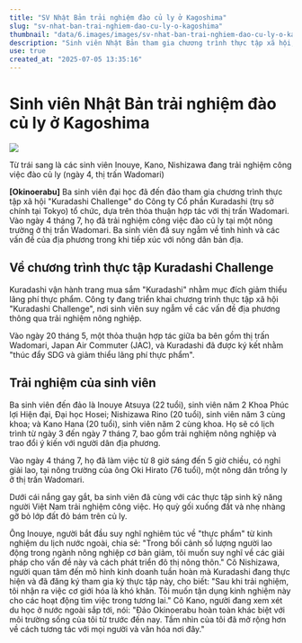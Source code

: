 ```yaml
---
title: "SV Nhật Bản trải nghiệm đào củ ly ở Kagoshima"
slug: "sv-nhat-ban-trai-nghiem-dao-cu-ly-o-kagoshima"
thumbnail: "data/6.images/images/sv-nhat-ban-trai-nghiem-dao-cu-ly-o-kagoshima.webp"
description: "Sinh viên Nhật Bản tham gia chương trình thực tập xã hội, trải nghiệm đào củ ly ở Kagoshima và suy ngẫm về các vấn đề nông nghiệp, địa phương."
use: true
created_at: "2025-07-05 13:35:16"
---
```


# Sinh viên Nhật Bản trải nghiệm đào củ ly ở Kagoshima

![](/images/20250705-00010001-amami-000-1-view.webp)

Từ trái sang là các sinh viên Inouye, Kano, Nishizawa đang trải nghiệm công việc đào củ ly (ngày 4, thị trấn Wadomari)

**[Okinoerabu]** Ba sinh viên đại học đã đến đảo tham gia chương trình thực tập xã hội "Kuradashi Challenge" do Công ty Cổ phần Kuradashi (trụ sở chính tại Tokyo) tổ chức, dựa trên thỏa thuận hợp tác với thị trấn Wadomari. Vào ngày 4 tháng 7, họ đã trải nghiệm công việc đào củ ly tại một nông trường ở thị trấn Wadomari. Ba sinh viên đã suy ngẫm về tình hình và các vấn đề của địa phương trong khi tiếp xúc với nông dân bản địa.

## Về chương trình thực tập Kuradashi Challenge

Kuradashi vận hành trang mua sắm "Kuradashi" nhằm mục đích giảm thiểu lãng phí thực phẩm. Công ty đang triển khai chương trình thực tập xã hội "Kuradashi Challenge", nơi sinh viên suy ngẫm về các vấn đề địa phương thông qua trải nghiệm nông nghiệp.

Vào ngày 20 tháng 5, một thỏa thuận hợp tác giữa ba bên gồm thị trấn Wadomari, Japan Air Commuter (JAC), và Kuradashi đã được ký kết nhằm "thúc đẩy SDG và giảm thiểu lãng phí thực phẩm".

## Trải nghiệm của sinh viên

Ba sinh viên đến đảo là Inouye Atsuya (22 tuổi), sinh viên năm 2 Khoa Phúc lợi Hiện đại, Đại học Hosei; Nishizawa Rino (20 tuổi), sinh viên năm 3 cùng khoa; và Kano Hana (20 tuổi), sinh viên năm 2 cùng khoa. Họ sẽ có lịch trình từ ngày 3 đến ngày 7 tháng 7, bao gồm trải nghiệm nông nghiệp và trao đổi ý kiến với người dân địa phương.

Vào ngày 4 tháng 7, họ đã làm việc từ 8 giờ sáng đến 5 giờ chiều, có nghỉ giải lao, tại nông trường của ông Oki Hirato (76 tuổi), một nông dân trồng ly ở thị trấn Wadomari.

Dưới cái nắng gay gắt, ba sinh viên đã cùng với các thực tập sinh kỹ năng người Việt Nam trải nghiệm công việc. Họ quỳ gối xuống đất và nhẹ nhàng gỡ bỏ lớp đất đỏ bám trên củ ly.

Ông Inouye, người bắt đầu suy nghĩ nghiêm túc về "thực phẩm" từ kinh nghiệm du lịch nước ngoài, chia sẻ: "Trong bối cảnh số lượng người lao động trong ngành nông nghiệp cơ bản giảm, tôi muốn suy nghĩ về các giải pháp cho vấn đề này và cách phát triển đô thị nông thôn." Cô Nishizawa, người quan tâm đến mô hình kinh doanh tuần hoàn mà Kuradashi đang thực hiện và đã đăng ký tham gia kỳ thực tập này, cho biết: "Sau khi trải nghiệm, tôi nhận ra việc cơ giới hóa là khó khăn. Tôi muốn tận dụng kinh nghiệm này cho các hoạt động tìm việc trong tương lai." Cô Kano, người đang xem xét du học ở nước ngoài sắp tới, nói: "Đảo Okinoerabu hoàn toàn khác biệt với môi trường sống của tôi từ trước đến nay. Tầm nhìn của tôi đã mở rộng hơn về cách tương tác với mọi người và văn hóa nơi đây."